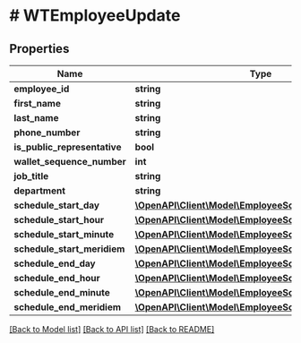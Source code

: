 # # WTEmployeeUpdate

## Properties

Name | Type | Description | Notes
------------ | ------------- | ------------- | -------------
**employee_id** | **string** |  |
**first_name** | **string** |  |
**last_name** | **string** |  |
**phone_number** | **string** |  |
**is_public_representative** | **bool** |  |
**wallet_sequence_number** | **int** |  |
**job_title** | **string** |  |
**department** | **string** |  |
**schedule_start_day** | [**\OpenAPI\Client\Model\EmployeeScheduleStartDay**](EmployeeScheduleStartDay.md) |  | [optional]
**schedule_start_hour** | [**\OpenAPI\Client\Model\EmployeeScheduleStartHour**](EmployeeScheduleStartHour.md) |  | [optional]
**schedule_start_minute** | [**\OpenAPI\Client\Model\EmployeeScheduleStartMinute**](EmployeeScheduleStartMinute.md) |  | [optional]
**schedule_start_meridiem** | [**\OpenAPI\Client\Model\EmployeeScheduleStartMeridiem**](EmployeeScheduleStartMeridiem.md) |  | [optional]
**schedule_end_day** | [**\OpenAPI\Client\Model\EmployeeScheduleStartDay**](EmployeeScheduleStartDay.md) |  | [optional]
**schedule_end_hour** | [**\OpenAPI\Client\Model\EmployeeScheduleStartHour**](EmployeeScheduleStartHour.md) |  | [optional]
**schedule_end_minute** | [**\OpenAPI\Client\Model\EmployeeScheduleStartMinute**](EmployeeScheduleStartMinute.md) |  | [optional]
**schedule_end_meridiem** | [**\OpenAPI\Client\Model\EmployeeScheduleStartMeridiem**](EmployeeScheduleStartMeridiem.md) |  | [optional]

[[Back to Model list]](../../README.md#models) [[Back to API list]](../../README.md#endpoints) [[Back to README]](../../README.md)
